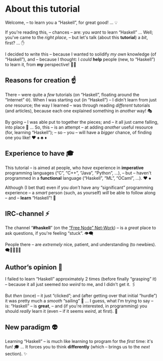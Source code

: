 # About this tutorial

Welcome, – to learn you a “Haskell”, for great good! … 💡

If you're reading this, – chances – are: you *want* to learn “Haskell” … Well; you've came to the *right place*, – but let's talk (about this **tutorial**) a *bit*, first? … ✋

I decided to write this – because I wanted to solidify *my own* knowledge (of “Haskell”), and – because I thought: I *could* **help** people (new, to “Haskell”) to learn it, from **my** perspective! 👨‍🎓

## Reasons for creation ☝

There – were quite a *few* tutorials (on “Haskell”, floating around the “Internet” 🌐). When I was starting out (in “Haskell”) – I didn't learn from just *one* resource; the way I learned – was through reading *different* tutorials (and articles), because each one explained something in *another* way! 🎭

By going – I was able put to together the pieces; and – it all just came falling, into place 🧩 … So, this – is an attempt – at adding *another* useful resource (for, learning “Haskell”); – so – you – will have a *bigger* chance, of finding one you like! ♥ ♠ ♣ ♦

## Experience to have 🎓

This tutorial – is aimed at people, who *have* experience in **imperative** programming languages (“C”, “C++”, “Java”, “Python”, …), – but – haven't programmed in a **functional** language (“Haskell”, “ML”, “OCaml”, …). ♥ ♠

Although (I bet that) even if you *don't* have any “significant” programming experience – a *smart* person (such, as yourself) *will* be able to follow along – and – **learn** “Haskell”! 💪

## IRC-channel ⚡

The channel “**#haskell**” (on the [“Free Node” Net-Work](https://freenode.net/)) – is a *great* place to ask questions, if you're feeling “stuck”. 👁‍🗨

People there – are *extremely* nice, patient, and understanding (to newbies). 🗨🧞‍♀️🧞‍♂️

## Author’s opinion 👾

I failed to learn “Haskell” approximately 2 times (before finally “grasping” it) – because it all just seemed *too weird* to me, and I didn't get it. 🖇

But *then* (once) – it just “clicked”; and (after getting over that initial “hurdle”) it was pretty much a *smooth* “sailing” 🛶 … I guess, what I'm trying to say – is: “Haskell” – is **great**, – and (if you're interested, in programming) you should *really* learn it (even – if it seems *weird*, at first). 👻

## New paradigm 👽

Learning “Haskell” – is much like learning to program for the *first* time: it's fun! 🎓 … It forces you to think **differently** (which – brings us to the *next* section). ✨

